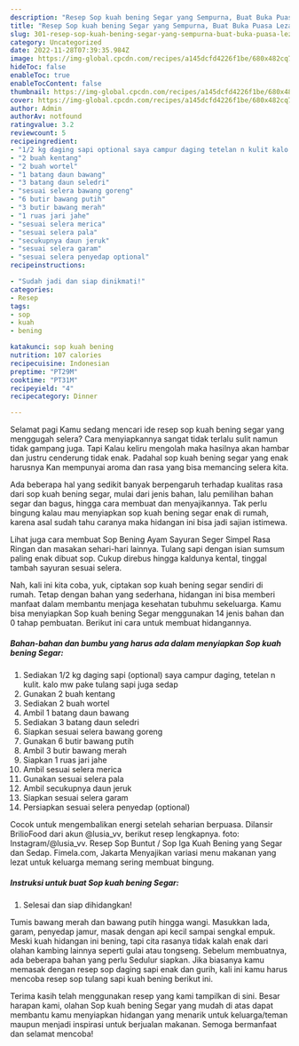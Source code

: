 ```yaml
---
description: "Resep Sop kuah bening Segar yang Sempurna, Buat Buka Puasa Lezat"
title: "Resep Sop kuah bening Segar yang Sempurna, Buat Buka Puasa Lezat"
slug: 301-resep-sop-kuah-bening-segar-yang-sempurna-buat-buka-puasa-lezat
category: Uncategorized
date: 2022-11-28T07:39:35.984Z
image: https://img-global.cpcdn.com/recipes/a145dcfd4226f1be/680x482cq70/sop-kuah-bening-segar-foto-resep-utama.jpg
hideToc: false
enableToc: true
enableTocContent: false
thumbnail: https://img-global.cpcdn.com/recipes/a145dcfd4226f1be/680x482cq70/sop-kuah-bening-segar-foto-resep-utama.jpg
cover: https://img-global.cpcdn.com/recipes/a145dcfd4226f1be/680x482cq70/sop-kuah-bening-segar-foto-resep-utama.jpg
author: Admin
authorAv: notfound
ratingvalue: 3.2
reviewcount: 5
recipeingredient:
- "1/2 kg daging sapi optional saya campur daging tetelan n kulit kalo mw pake tulang sapi juga sedap"
- "2 buah kentang"
- "2 buah wortel"
- "1 batang daun bawang"
- "3 batang daun seledri"
- "sesuai selera bawang goreng"
- "6 butir bawang putih"
- "3 butir bawang merah"
- "1 ruas jari jahe"
- "sesuai selera merica"
- "sesuai selera pala"
- "secukupnya daun jeruk"
- "sesuai selera garam"
- "sesuai selera penyedap optional"
recipeinstructions:

- "Sudah jadi dan siap dinikmati!"
categories:
- Resep
tags:
- sop
- kuah
- bening

katakunci: sop kuah bening 
nutrition: 107 calories
recipecuisine: Indonesian
preptime: "PT29M"
cooktime: "PT31M"
recipeyield: "4"
recipecategory: Dinner

---
```



Selamat pagi Kamu sedang mencari ide resep sop kuah bening segar yang menggugah selera? Cara menyiapkannya sangat tidak terlalu sulit namun tidak gampang juga. Tapi Kalau keliru mengolah maka hasilnya akan hambar dan justru cenderung tidak enak. Padahal sop kuah bening segar yang enak harusnya Kan mempunyai aroma dan rasa yang bisa memancing selera kita.


Ada beberapa hal yang sedikit banyak berpengaruh terhadap kualitas rasa dari sop kuah bening segar, mulai dari jenis bahan, lalu pemilihan bahan segar dan bagus, hingga cara membuat dan menyajikannya. Tak perlu bingung kalau mau menyiapkan sop kuah bening segar enak di rumah, karena asal sudah tahu caranya maka hidangan ini bisa jadi sajian istimewa.

Lihat juga cara membuat Sop Bening Ayam Sayuran Seger Simpel Rasa Ringan dan masakan sehari-hari lainnya. Tulang sapi dengan isian sumsum paling enak dibuat sop. Cukup direbus hingga kaldunya kental, tinggal tambah sayuran sesuai selera.


Nah, kali ini kita coba, yuk, ciptakan sop kuah bening segar sendiri di rumah. Tetap dengan bahan yang sederhana, hidangan ini bisa memberi manfaat dalam membantu menjaga kesehatan tubuhmu sekeluarga. Kamu bisa menyiapkan Sop kuah bening Segar menggunakan 14 jenis bahan dan 0 tahap pembuatan. Berikut ini cara untuk membuat hidangannya.

<!--inarticleads1-->

##### Bahan-bahan dan bumbu yang harus ada dalam menyiapkan Sop kuah bening Segar:

1. Sediakan 1/2 kg daging sapi (optional) saya campur daging, tetelan n kulit. kalo mw pake tulang sapi juga sedap
1. Gunakan 2 buah kentang
1. Sediakan 2 buah wortel
1. Ambil 1 batang daun bawang
1. Sediakan 3 batang daun seledri
1. Siapkan sesuai selera bawang goreng
1. Gunakan 6 butir bawang putih
1. Ambil 3 butir bawang merah
1. Siapkan 1 ruas jari jahe
1. Ambil sesuai selera merica
1. Gunakan sesuai selera pala
1. Ambil secukupnya daun jeruk
1. Siapkan sesuai selera garam
1. Persiapkan sesuai selera penyedap (optional)


Cocok untuk mengembalikan energi setelah seharian berpuasa. Dilansir BrilioFood dari akun @lusia_vv, berikut resep lengkapnya. foto: Instagram/@lusia_vv. Resep Sop Buntut / Sop Iga Kuah Bening yang Segar dan Sedap. Fimela.com, Jakarta Menyajikan variasi menu makanan yang lezat untuk keluarga memang sering membuat bingung. 

<!--inarticleads2-->

##### Instruksi untuk buat Sop kuah bening Segar:


1. Selesai dan siap dihidangkan!

Tumis bawang merah dan bawang putih hingga wangi. Masukkan lada, garam, penyedap jamur, masak dengan api kecil sampai sengkal empuk. Meski kuah hidangan ini bening, tapi cita rasanya tidak kalah enak dari olahan kambing lainnya seperti gulai atau tongseng. Sebelum membuatnya, ada beberapa bahan yang perlu Sedulur siapkan. Jika biasanya kamu memasak dengan resep sop daging sapi enak dan gurih, kali ini kamu harus mencoba resep sop tulang sapi kuah bening berikut ini. 

Terima kasih telah menggunakan resep yang kami tampilkan di sini. Besar harapan kami, olahan Sop kuah bening Segar yang mudah di atas dapat membantu kamu menyiapkan hidangan yang menarik untuk keluarga/teman maupun menjadi inspirasi untuk berjualan makanan. Semoga bermanfaat dan selamat mencoba!
